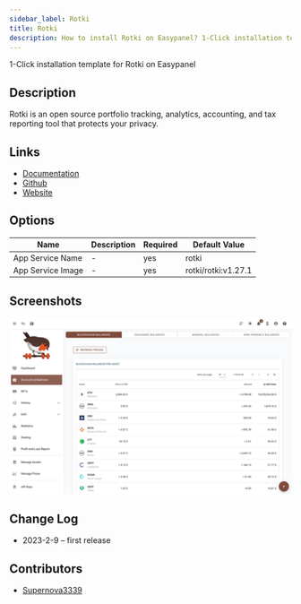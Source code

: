 ```yaml
---
sidebar_label: Rotki
title: Rotki
description: How to install Rotki on Easypanel? 1-Click installation template for Rotki on Easypanel
---
```


<!-- generated -->

1-Click installation template for Rotki on Easypanel

## Description

Rotki is an open source portfolio tracking, analytics, accounting, and tax reporting tool that protects your privacy.

## Links

- [Documentation](https://rotki.readthedocs.io/en/latest/)
- [Github](https://github.com/rotki/rotki)
- [Website](https://rotki.com/)

## Options

Name | Description | Required | Default Value
-|-|-|-
App Service Name | - | yes | rotki
App Service Image | - | yes | rotki/rotki:v1.27.1

## Screenshots

![Rotki Screenshot](./assets/screenshot.png)

## Change Log

- 2023-2-9 – first release

## Contributors

- [Supernova3339](https://github.com/Supernova3339)
